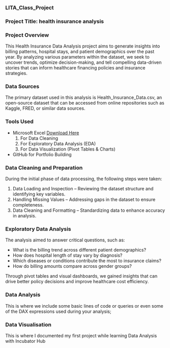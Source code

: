 ### LITA_Class_Project

### Project Title: health insurance analysis

### Project Overview
This Health Insurance Data Analysis project aims to generate insights into billing patterns, hospital stays, and patient demographics over the past year. By analyzing various parameters within the dataset, we seek to uncover trends, optimize decision-making, and tell compelling data-driven stories that can inform healthcare financing policies and insurance strategies.

### Data Sources
The primary dataset used in this analysis is Health_Insurance_Data.csv, an open-source dataset that can be accessed from online repositories such as Kaggle, FRED, or similar data sources.

### Tools Used
- Microsoft Excel [Download Here](https://www.microsoft.com) 
  1. For Data Cleaning
	2. For Exploratory Data Analysis (EDA)
  3. For Data Visualization (Pivot Tables & Charts)
- GitHub for Portfolio Building

 ### Data Cleaning and Preparation
 During the initial phase of data processing, the following steps were taken:
  1.	Data Loading and Inspection – Reviewing the dataset structure and identifying key variables.
  2.	Handling Missing Values – Addressing gaps in the dataset to ensure completeness.
  3.	Data Cleaning and Formatting – Standardizing data to enhance accuracy in analysis.

 ### Exploratory Data Analysis
 The analysis aimed to answer critical questions, such as:
- What is the billing trend across different patient demographics?
- How does hospital length of stay vary by diagnosis?
- Which diseases or conditions contribute the most to insurance claims?
- How do billing amounts compare across gender groups?

Through pivot tables and visual dashboards, we gained insights that can drive better policy decisions and improve healthcare cost efficiency.

### Data Analysis
This is where we include some basic lines of code or queries or even some of the DAX expressions used during your analysis; 

### Data Visualisation





This is where I documented my first project while learning Data Analysis with Incubator Hub
